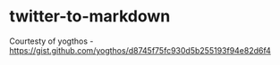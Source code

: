 # twitter-to-markdown

Courtesty of yogthos - https://gist.github.com/yogthos/d8745f75fc930d5b255193f94e82d6f4
